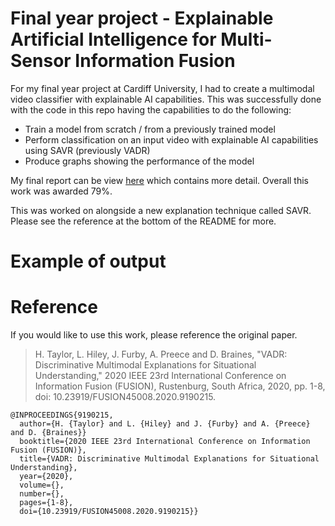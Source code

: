 # Final year project - Explainable Artificial Intelligence for Multi-Sensor Information Fusion

For my final year project at Cardiff University, I had to create a multimodal video classifier with explainable AI capabilities. This was successfully done with the code in this repo having the capabilities to do the following:

* Train a model from scratch / from a previously trained model
* Perform classification on an input video with explainable AI capabilities using SAVR (previously VADR)
* Produce graphs showing the performance of the model

My final report can be view [here](https://pats.cs.cf.ac.uk/@archive_file?p=1370&n=final&f=1-report.pdf&SIG=8352ce3d25044eb9e4b49fb4df9b566d576bcbccacf41c07ae9e4e081496a672) which contains more detail. Overall this work was awarded 79%.

This was worked on alongside a new explanation technique called SAVR. Please see the reference at the bottom of the README for more.

# Example of output



# Reference

If you would like to use this work, please reference the original paper.

>H. Taylor, L. Hiley, J. Furby, A. Preece and D. Braines, "VADR: Discriminative Multimodal Explanations for Situational Understanding," 2020 IEEE 23rd International Conference on Information Fusion (FUSION), Rustenburg, South Africa, 2020, pp. 1-8, doi: 10.23919/FUSION45008.2020.9190215.




```
@INPROCEEDINGS{9190215,
  author={H. {Taylor} and L. {Hiley} and J. {Furby} and A. {Preece} and D. {Braines}}
  booktitle={2020 IEEE 23rd International Conference on Information Fusion (FUSION)},
  title={VADR: Discriminative Multimodal Explanations for Situational Understanding},
  year={2020},
  volume={},
  number={},
  pages={1-8},
  doi={10.23919/FUSION45008.2020.9190215}}
```
